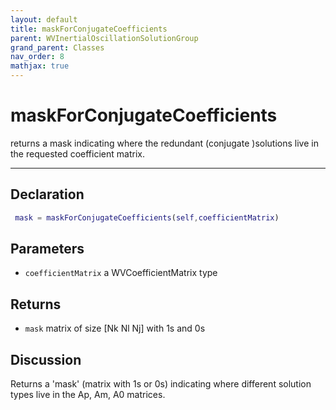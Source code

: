 ```yaml
---
layout: default
title: maskForConjugateCoefficients
parent: WVInertialOscillationSolutionGroup
grand_parent: Classes
nav_order: 8
mathjax: true
---
```


#  maskForConjugateCoefficients

returns a mask indicating where the redundant (conjugate )solutions live in the requested coefficient matrix.


---

## Declaration
```matlab
 mask = maskForConjugateCoefficients(self,coefficientMatrix)
```
## Parameters
+ `coefficientMatrix`  a WVCoefficientMatrix type

## Returns
+ `mask`  matrix of size [Nk Nl Nj] with 1s and 0s

## Discussion

  Returns a 'mask' (matrix with 1s or 0s) indicating where
  different solution types live in the Ap, Am, A0 matrices.
 
        
